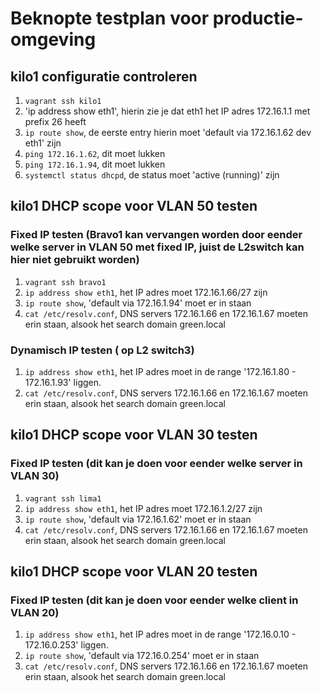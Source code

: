 # Beknopte testplan voor productie-omgeving

## kilo1 configuratie controleren

1. `vagrant ssh kilo1`
2. 'ip address show eth1', hierin zie je dat eth1 het IP adres 172.16.1.1 met prefix 26 heeft
3. `ip route show`, de eerste entry hierin moet 'default via 172.16.1.62 dev eth1' zijn
4. `ping 172.16.1.62`, dit moet lukken
5. `ping 172.16.1.94`, dit moet lukken
6. `systemctl status dhcpd`, de status moet 'active (running)' zijn

## kilo1 DHCP scope voor VLAN 50 testen

### Fixed IP testen (Bravo1 kan vervangen worden door eender welke server in VLAN 50 met fixed IP, juist de L2switch kan hier niet gebruikt worden)

1. `vagrant ssh bravo1`
2. `ip address show eth1`, het IP adres moet 172.16.1.66/27 zijn
3. `ip route show`, 'default via 172.16.1.94' moet er in staan
4. `cat /etc/resolv.conf`, DNS servers 172.16.1.66 en 172.16.1.67 moeten erin staan, alsook het search domain green.local

### Dynamisch IP testen ( op L2 switch3)

1. `ip address show eth1`, het IP adres moet in de range '172.16.1.80 - 172.16.1.93' liggen.
2. `cat /etc/resolv.conf`, DNS servers 172.16.1.66 en 172.16.1.67 moeten erin staan, alsook het search domain green.local

## kilo1 DHCP scope voor VLAN 30 testen 

### Fixed IP testen (dit kan je doen voor eender welke server in VLAN 30)

1. `vagrant ssh lima1`
2. `ip address show eth1`, het IP adres moet 172.16.1.2/27 zijn
3. `ip route show`, 'default via 172.16.1.62' moet er in staan
4. `cat /etc/resolv.conf`, DNS servers 172.16.1.66 en 172.16.1.67 moeten erin staan, alsook het search domain green.local

## kilo1 DHCP scope voor VLAN 20 testen

### Fixed IP testen (dit kan je doen voor eender welke client in VLAN 20)

1. `ip address show eth1`, het IP adres moet in de range '172.16.0.10 - 172.16.0.253' liggen.
2. `ip route show`, 'default via 172.16.0.254' moet er in staan
3. `cat /etc/resolv.conf`, DNS servers 172.16.1.66 en 172.16.1.67 moeten erin staan, alsook het search domain green.local


